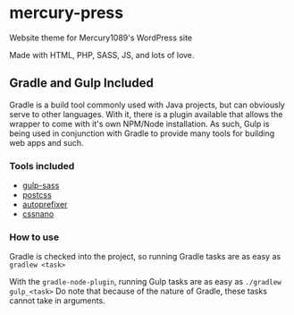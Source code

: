 # mercury-press
Website theme for Mercury1089's WordPress site

Made with HTML, PHP, SASS, JS, and lots of love.

## Gradle and Gulp Included
Gradle is a build tool commonly used with Java projects,
but can obviously serve to other languages. With it,
there is a plugin available that allows the wrapper
to come with it's own NPM/Node installation. As such,
Gulp is being used in conjunction with Gradle to provide
many tools for building web apps and such.

### Tools included
- [gulp-sass](https://github.com/dlmanning/gulp-sass)
- [postcss](https://github.com/postcss/postcss)
- [autoprefixer](https://github.com/postcss/autoprefixer)
- [cssnano](https://github.com/cssnano/cssnano)

### How to use
Gradle is checked into the project, so running Gradle tasks are as easy as
```gradlew <task>```


With the `gradle-node-plugin`, running Gulp tasks are as easy as
```./gradlew gulp_<task>```
Do note that because of the nature of Gradle, these tasks cannot take in arguments.
